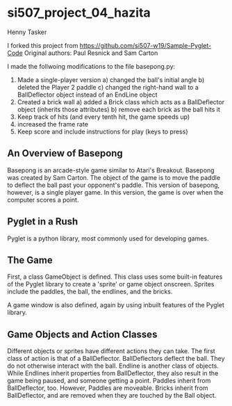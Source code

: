 # si507_project_04_hazita
Henny Tasker

I forked this project from https://github.com/si507-w19/Sample-Pyglet-Code
Original authors: Paul Resnick and Sam Carton

I made the follwoing modifications to the file basepong.py:

1) Made a single-player version
  a) changed the ball's initial angle
  b) deleted the Player 2 paddle
  c) changed the right-hand wall to a BallDeflector object instead of an EndLine object
2) Created a brick wall
  a) added a Brick class which acts as a BallDeflector object (inherits those attributes)
  b) remove each brick as the ball hits it
3) Keep track of hits (and every tenth hit, the game speeds up)
4) increased the frame rate
5) Keep score and include instructions for play (keys to press)


## An Overview of Basepong
Basepong is an arcade-style game similar to Atari's Breakout. Basepong was created by Sam Carton. The object of the game is to move the paddle to deflect the ball past your opponent's paddle. This version of basepong, however, is a single player game. In this version, the game is over when the computer scores a point.

## Pyglet in a Rush
Pyglet is a python library, most commonly used for developing games.

## The Game
First, a class GameObject is defined. This class uses some built-in features of the Pyglet library to create a 'sprite' or game object onscreen.
Sprites include the paddles, the ball, the endlines, and the bricks.

A game window is also defined, again by using inbuilt features of the Pyglet library.

## Game Objects and Action Classes
Different objects or sprites have different actions they can take. The first class of action is that of a BallDeflector. BallDeflectors deflect the ball. They do not otherwise interact with the ball.
Endline is another class of objects. While Endlines inherit properties from BallDeflector, they also result in the game being paused, and someone getting a point.
Paddles inherit from BallDeflector, too. However, Paddles are moveable.
Bricks inherit from BallDeflector, and are removed when they are touched by the Ball object.
